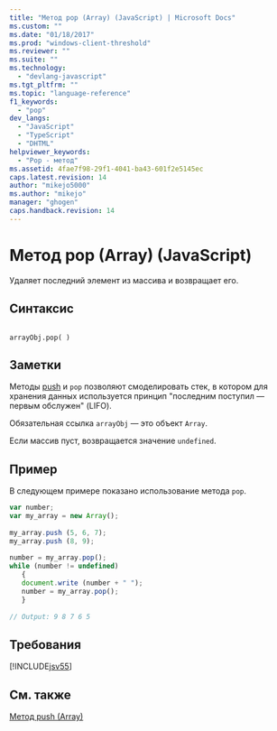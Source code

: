 ```yaml
---
title: "Метод pop (Array) (JavaScript) | Microsoft Docs"
ms.custom: ""
ms.date: "01/18/2017"
ms.prod: "windows-client-threshold"
ms.reviewer: ""
ms.suite: ""
ms.technology: 
  - "devlang-javascript"
ms.tgt_pltfrm: ""
ms.topic: "language-reference"
f1_keywords: 
  - "pop"
dev_langs: 
  - "JavaScript"
  - "TypeScript"
  - "DHTML"
helpviewer_keywords: 
  - "Pop - метод"
ms.assetid: 4fae7f98-29f1-4041-ba43-601f2e5145ec
caps.latest.revision: 14
author: "mikejo5000"
ms.author: "mikejo"
manager: "ghogen"
caps.handback.revision: 14
---
```

# Метод pop (Array) (JavaScript)
Удаляет последний элемент из массива и возвращает его.  
  
## Синтаксис  
  
```  
  
arrayObj.pop( )  
```  
  
## Заметки  
 Методы [push](../../javascript/reference/push-method-array-javascript.md) и `pop` позволяют смоделировать стек, в котором для хранения данных используется принцип "последним поступил — первым обслужен" \(LIFO\).  
  
 Обязательная ссылка `arrayObj` — это объект `Array`.  
  
 Если массив пуст, возвращается значение `undefined`.  
  
## Пример  
 В следующем примере показано использование метода `pop`.  
  
```javascript  
var number;  
var my_array = new Array();  
  
my_array.push (5, 6, 7);  
my_array.push (8, 9);  
  
number = my_array.pop();  
while (number != undefined)  
   {  
   document.write (number + " ");  
   number = my_array.pop();  
   }  
  
// Output: 9 8 7 6 5  
```  
  
## Требования  
 [!INCLUDE[jsv55](../../javascript/reference/includes/jsv55-md.md)]  
  
## См. также  
 [Метод push \(Array\)](../../javascript/reference/push-method-array-javascript.md)